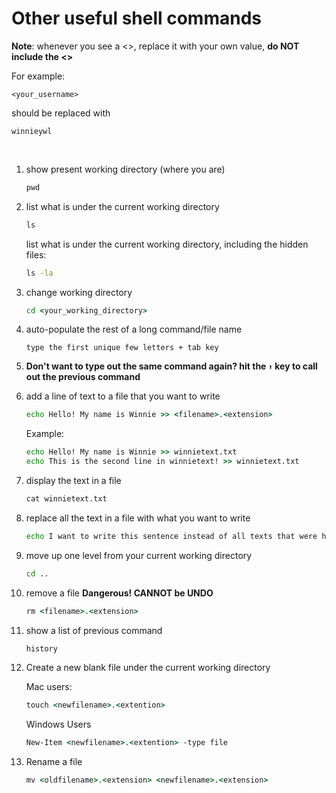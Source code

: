 # **Other useful shell commands**

**Note**: whenever you see a <>, replace it with your own value, **do NOT include the <>**

For example:

```
<your_username>
```

should be replaced with 

```
winnieywl
```

<br>



1. show present working directory (where you are)
    ```bat
    pwd
    ```

0. list what is under the current working directory
    ```bat
    ls
    ```

    list what is under the current working directory, including the hidden files:

    ```bat
    ls -la
    ```

0. change working directory
    ```bat
    cd <your_working_directory>
    ```

0. auto-populate the rest of a long command/file name
    ```
    type the first unique few letters + tab key
    ```



0. **Don't want to type out the same command again? hit the `⬆` key to call out the previous command**



0. add a line of text to a file that you want to write

    ```bat
    echo Hello! My name is Winnie >> <filename>.<extension>
    ```
    
    Example:

    ```bat
    echo Hello! My name is Winnie >> winnietext.txt
    echo This is the second line in winnietext! >> winnietext.txt
    ```

0. display the text in a file

    ```bat
    cat winnietext.txt
    ```

0. replace all the text in a file with what you want to write
    ```bat
    echo I want to write this sentence instead of all texts that were here! > <filename>.<extension>
    ```


0. move up one level from your current working directory
    ```bat
    cd ..
    ```
0. remove a file **Dangerous! CANNOT be UNDO**
    ```bat
    rm <filename>.<extension>
    ```
0. show a list of previous command
    ```bat
    history
    ```

0. Create a new blank file under the current working directory

    Mac users:
    ```bat
    touch <newfilename>.<extention>
    ```

    Windows Users
    ```bat
    New-Item <newfilename>.<extention> -type file
    ```
0. Rename a file
    ```bat
    mv <oldfilename>.<extension> <newfilename>.<extension>
    ```